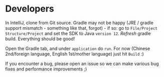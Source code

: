# Developers
In IntelliJ, clone from Git source. 
Gradle may not be happy (JRE / gradle support mismatch - something like that, forgot) - if so:
go to `File/Project Structure/Project` and set the SDK to Java `version 12`. *Refresh* gradle build. Everything should be good!

Open the Gradle tab, and under `application` do `run`. For now (Chinese 2nd/foreign language, English 1st/mother language) just hit `Build` :)

If you encounter a bug, please open an issue so we can make various bug fixes and performance improvements ;)
